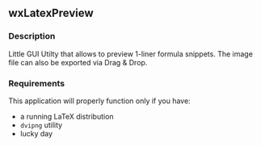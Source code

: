 ## wxLatexPreview

### Description

Little GUI Utilty that allows to preview 1-liner formula snippets.
The image file can also be exported via Drag & Drop.


### Requirements

This application will properly function only if you have:

* a running LaTeX distribution
* `dvipng` utility
* lucky day

